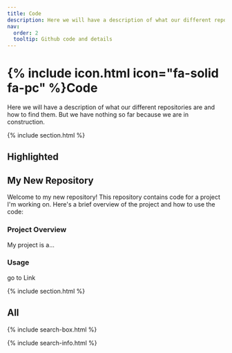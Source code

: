 ```yaml
---
title: Code
description: Here we will have a description of what our different repositories are and how to find them
nav:
  order: 2
  tooltip: Github code and details
---
```


# {% include icon.html icon="fa-solid fa-pc" %}Code

Here we will have a description of what our different repositories are and how to find them. But we have nothing so far because we are in construction.

{% include section.html %}

## Highlighted

## My New Repository

Welcome to my new repository! This repository contains code for a project I'm working on. Here's a brief overview of the project and how to use the code:

### Project Overview

My project is a...

### Usage

go to Link


{% include section.html %}

## All

{% include search-box.html %}

{% include search-info.html %}
